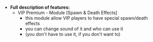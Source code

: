   * **Full description of features:**    
      - VIP Premium - Module [Spawn & Death Effects]
        - this module allow VIP players to have special spawn/death effects
        - you can change sound of it and who can use it
        - (you don't have to use it, if you don't want to)
